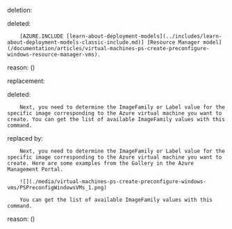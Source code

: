 deletion:

deleted:

		[AZURE.INCLUDE [learn-about-deployment-models](../includes/learn-about-deployment-models-classic-include.md)] [Resource Manager model](/documentation/articles/virtual-machines-ps-create-preconfigure-windows-resource-manager-vms).

reason: ()

replacement:

deleted:

		Next, you need to determine the ImageFamily or Label value for the specific image corresponding to the Azure virtual machine you want to create. You can get the list of available ImageFamily values with this command.

replaced by:

		Next, you need to determine the ImageFamily or Label value for the specific image corresponding to the Azure virtual machine you want to create. Here are some examples from the Gallery in the Azure Management Portal.
		
		![](./media/virtual-machines-ps-create-preconfigure-windows-vms/PSPreconfigWindowsVMs_1.png)
		
		You can get the list of available ImageFamily values with this command.

reason: ()


